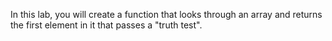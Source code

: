 In this lab, you will create a function that looks through an array and returns the first element in it that passes a "truth test".